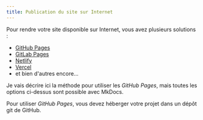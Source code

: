 ```yaml
---
title: Publication du site sur Internet
---
```


Pour rendre votre site disponible sur Internet, vous avez plusieurs solutions :

- [GitHub Pages](https://pages.github.com/)
- [GitLab Pages](https://docs.gitlab.com/ee/user/project/pages/)
- [Netlify](https://www.netlify.com/)
- [Vercel](https://vercel.com/)
- et bien d'autres encore...

Je vais décrire ici la méthode pour utiliser les _GitHub Pages_, mais toutes
les options ci-dessus sont possible avec MkDocs.

Pour utiliser _GitHub Pages_, vous devez héberger votre projet dans un dépôt git
de GitHub.